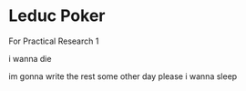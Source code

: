 # Leduc Poker

For Practical Research 1

i wanna die

im gonna write the rest some other day please i wanna sleep
